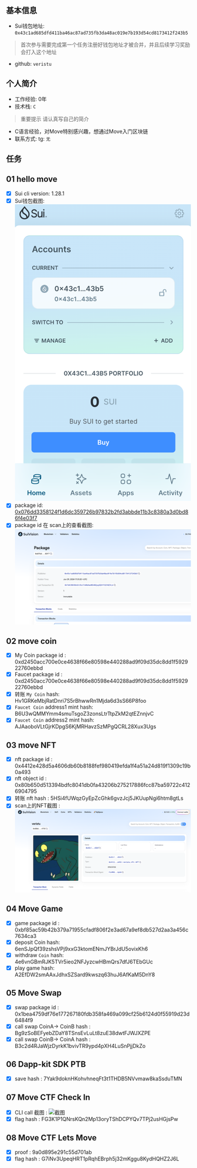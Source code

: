 ## 基本信息
- Sui钱包地址: `0x43c1ad685dfd411ba46ac87ad735fb3da48ac019e7b193d54cd8173412f243b5`
> 首次参与需要完成第一个任务注册好钱包地址才被合并，并且后续学习奖励会打入这个地址
- github: `veristu`

## 个人简介
- 工作经验: 0年
- 技术栈: `C`
> 重要提示 请认真写自己的简介
- C语言经验，对Move特别感兴趣，想通过Move入门区块链
- 联系方式: tg: `无` 

## 任务

##   01 hello move  
- [x] Sui cli version: 1.28.1
- [x] Sui钱包截图: ![Sui钱包截图](./notes/wallet-plugin.png)
- [x] package id: [0x076dd3358124f1d6dc359726b97832b2fd3abbde11b3c8380a3d0bd86f4e03f7](https://testnet.suivision.xyz/package/0x076dd3358124f1d6dc359726b97832b2fd3abbde11b3c8380a3d0bd86f4e03f7)
- [x] package id 在 scan上的查看截图:![Scan截图](./notes/package.png)

##   02 move coin
- [x] My Coin package id :  0xd2450acc700e0ce4638f66e80598e440288ad9f09d35dc8dd1f592922760ebbd             
- [x] Faucet package id :  0xd2450acc700e0ce4638f66e80598e440288ad9f09d35dc8dd1f592922760ebbd             
- [x] 转账 `My Coin` hash: Hv1GRKeMbjRatDnri7S5rBhwwRn1Mjda6d3sS66P8foo
- [x] `Faucet Coin` address1 mint hash: B6U3wQMMYmm4smuTsgoZ3zonsLtrTtpZkM2qtEZnnjvC
- [x] `Faucet Coin` address2 mint hash: AJAaoboVLtGjrKDpgS6KjMRHavzSzMPgQCRL28Xux3Ugs

##   03 move NFT
- [x] nft package id : 0x4412e428d5a4606db60b8188fef980419efda1f4a51a24d819f1309c19b0a493              
- [x] nft object id : 0x80b650d513394bdfc8041db0fa43206b275217886fcc87ba59722c4126904795
- [x] 转账 nft  hash : 5HSi4fUWqzGyEpZcGhk6gvzJcj5JKUupNgi6htm8gtLs
- [x] scan上的NFT截图 : ![Scan截图](./notes/NFT.png)

##   04 Move Game
- [x] game package id : 0xbf85ac59b42b379a71955cfadf806f2e3ad67a9ef8db527d2aa3a456c7634ca3                
- [x] deposit Coin hash: 6enSJpQf39zshsVPj9xxG3ktomENmJYBrJdU5ovixKh6
- [x] withdraw `Coin` hash: 4e6vnGBmRJK5TVr5ieo2NFJyzcwHBmQrs7dfJ6TEbGUc
- [x] play game hash: A2EfDW2smAAxJdhxSZSard9kwszq63huJ6AfKaM5DnY8

##   05 Move Swap
- [x] swap package id : 0x1bea4759df76e177267180fdb358fa469a099cf25b6124d0f55919d23d6484f9
- [x] call swap CoinA-> CoinB  hash : Bg9zSoBEFyebZDaY8TSnsEvLuLt8zuE38dwtFJWJXZPE
- [x] call swap CoinB-> CoinA  hash : B3c2d4RJaWjzDyrkK1bvivTR9ypd4pXH4LuSnPjjDkZo

##   06 Dapp-kit SDK PTB
- [x] save hash : 7Yak9doknHKohvhneqFt3t1THDB5NVvmaw8kaSsduTMN

##   07 Move CTF Check In
- [x] CLI call 截图 : ![截图](./images/你的图片地址)
- [x] flag hash : FG3K1P1QNrsKQn2Mp13oryTShDCPYQv7TPj2usHGjsPw

##   08 Move CTF Lets Move
- [x] proof : 9a0d895e291c55d701ab
- [x] flag hash : G7iNv3UpeqHRT1pRqhEBrph5j32mKggu8KydHQHZ2J6L
